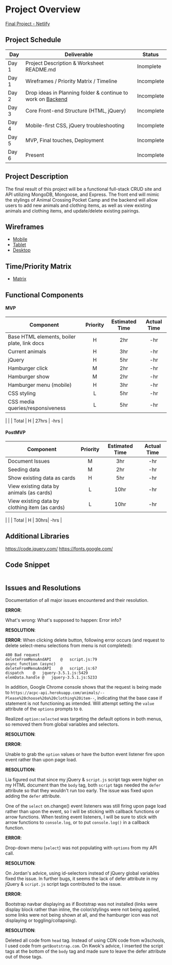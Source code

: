 # Project Overview

[Final Project - Netlify](#)

## Project Schedule

|  Day | Deliverable | Status
|---|---| ---|
|Day 1| Project Description & Worksheet README.md | Inomplete
|Day 1| Wireframes / Priority Matrix / Timeline | Incomplete
|Day 2| Drop ideas in Planning folder & continue to work on [Backend](https://github.com/weilyl/project-2-backend) | Incomplete
|Day 3| Core Front-end Structure (HTML, jQuery) | Incomplete
|Day 4| Mobile-first CSS, jQuery troubleshooting | Incomplete
|Day 5| MVP, Final touches, Deployment | Incomplete
|Day 6| Present | Incomplete

## Project Description

The final result of this project will be a functional full-stack CRUD site and API utilizing MongoDB, Mongoose, and Express. The front end will mimic the stylings of Animal Crossing Pocket Camp and the backend will allow users to add new animals and clothing items, as well as view existing animals and clothing items, and update/delete existing pairings. 

## Wireframes

- [Mobile](https://res.cloudinary.com/dd3nkph31/image/upload/v1596417822/GAProject02/mobile-wireframe_hx2wyq.png)
- [Tablet](https://res.cloudinary.com/dd3nkph31/image/upload/v1596417822/GAProject02/tablet-wireframe_s3hqqy.png)
- [Desktop](https://res.cloudinary.com/dd3nkph31/image/upload/v1596417822/GAProject02/desktop-wireframe_xaqaek.png)

## Time/Priority Matrix 

- [Matrix](https://res.cloudinary.com/dd3nkph31/image/upload/v1596419387/GAProject02/frontendmatrix_uouekk.png)

## Functional Components

#### MVP

| Component | Priority | Estimated Time | Actual Time |
| --- | :---: | :---: | :---: | 
| Base HTML elements, boiler plate, link docs | H | 2hr | -hr |
| Current animals | H | 3hr | -hr | 
| jQuery | H | 5hr | -hr |
| Hamburger click | M | 2hr | -hr |
| Hamburger show | M | 2hr | -hr |
| Hamburger menu (mobile) | H | 3hr | -hr |
| CSS styling | L | 5hr | -hr| 
| CSS media queries/responsiveness | L | 5hr | -hr |
|
|
| Total | H | 27hrs | -hrs | 


#### PostMVP 

| Component | Priority | Estimated Time | Actual Time |
| --- | :---: |  :---: | :---: | 
| Document Issues | M | 3hr | -hr |
| Seeding data | M | 2hr | -hr |
| Show existing data as cards | H | 5hr | -hr |
| View existing data by animals (as cards) | L | 10hr | -hr |
| View existing data by clothing item (as cards) | L | 10hr | -hr |
| 
|
| Total | H | 30hrs| -hrs | 

## Additional Libraries

https://code.jquery.com/
https://fonts.google.com/ 


## Code Snippet

```

```

## Issues and Resolutions

Documentation of all major issues encountered and their resolution.

**ERROR**: 

What's wrong:
What's supposed to happen:
Error info?

**RESOLUTION**: 

**ERROR**:
When clicking delete button, following error occurs (and request to delete select-menu selections from menu is not completed):
```
400 Bad request
deleteFromMenuAndAPI	@	script.js:79
async function (async)		
deleteFromMenuAndAPI	@	script.js:67
dispatch	@	jquery-3.5.1.js:5429
elemData.handle	@	jquery-3.5.1.js:5233
```

In addition, Google Chrome console shows that the request is being made to `https://acpc-api.herokuapp.com/animals/--Please%20choose%20a%20clothing%20item--`, indicating that the base case if statement is not functioning as intended. Will attempt setting the `value` attribute of the `options` prompts to `0`.

Realized `option:selected` was targeting the default options in both menus, so removed them from global variables and selectors. 

**RESOLUTION**:


**ERROR**: 

Unable to grab the `option` values or have the button event listener fire upon event rather than upon page load.

**RESOLUTION**: 

Lia figured out that since my jQuery & `script.js` script tags were higher on my HTML document than the `body` tag, both `script` tags needed the `defer` attribute so that they wouldn't run too early. The issue was fixed upon adding the `defer` attribute. 

One of the `select` on.change() event listeners was still firing upon page load rather than upon the event, so I will be sticking with callback functions or arrow functions. When testing event listeners, I will be sure to stick with arrow functions to `console.log`, or to put `console.log()` in a callback function.

**ERROR**: 

Drop-down menu (`select`) was not populating with `options` from my API call.

**RESOLUTION**: 

On Jordan's advice, using id-selectors instead of jQuery global variables fixed the issue. In further bugs, it seems the lack of defer attribute in my jQuery & `script.js` script tags contributed to the issue. 


**ERROR**: 

Bootstrap navbar displaying as if Bootstrap was not installed (links were display block rather than inline, the color/stylings were not being applied, some links were not being shown at all, and the hamburger icon was not displaying or toggling/collapsing).

**RESOLUTION**: 

Deleted all code from `head` tag. Instead of using CDN code from w3schools, I used code from `getBootstrap.com`. On Kwok's advice, I inserted the script tags at the bottom of the `body` tag and made sure to leave the defer attribute out of those tags.